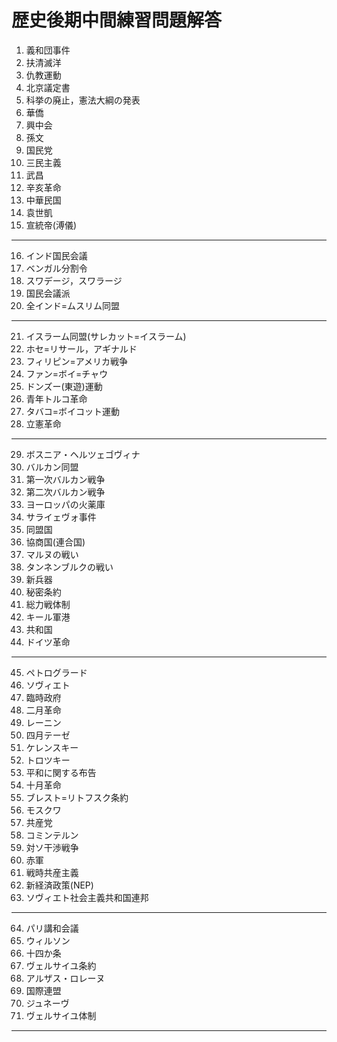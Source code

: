 # 歴史後期中間練習問題解答
1. 義和団事件
2. 扶清滅洋
3. 仇教運動
4. 北京議定書
5. 科挙の廃止，憲法大綱の発表
6. 華僑
7. 興中会
8. 孫文
9. 国民党
10. 三民主義
11. 武昌
12. 辛亥革命
13. 中華民国
14. 袁世凱
15. 宣統帝(溥儀)
---
16. インド国民会議
17. ベンガル分割令
18.  スワデージ，スワラージ
19.  国民会議派
20.  全インド=ムスリム同盟
---
21. イスラーム同盟(サレカット=イスラーム)
22. ホセ=リサール，アギナルド
23. フィリピン=アメリカ戦争
24. ファン=ボイ=チャウ
25. ドンズー(東遊)運動
26. 青年トルコ革命
27. タバコ=ボイコット運動
28. 立憲革命
---
29. ボスニア・ヘルツェゴヴィナ
30. バルカン同盟
31. 第一次バルカン戦争
32. 第二次バルカン戦争
33. ヨーロッパの火薬庫
34. サライェヴォ事件
35. 同盟国
36. 協商国(連合国)
37. マルヌの戦い
38. タンネンブルクの戦い
39. 新兵器
40. 秘密条約
41. 総力戦体制
42. キール軍港
43. 共和国
44. ドイツ革命
---
45. ペトログラード
46. ソヴィエト
47. 臨時政府
48. 二月革命
49. レーニン
50. 四月テーゼ
51. ケレンスキー
52. トロツキー
53. 平和に関する布告
54. 十月革命
55. ブレスト=リトフスク条約
56. モスクワ
57. 共産党
58. コミンテルン
59. 対ソ干渉戦争
60. 赤軍
61. 戦時共産主義
62. 新経済政策(NEP)
63. ソヴィエト社会主義共和国連邦
---
64. パリ講和会議
65. ウィルソン
66. 十四か条
67. ヴェルサイユ条約
68. アルザス・ロレーヌ
69. 国際連盟
70. ジュネーヴ
71. ヴェルサイユ体制
---